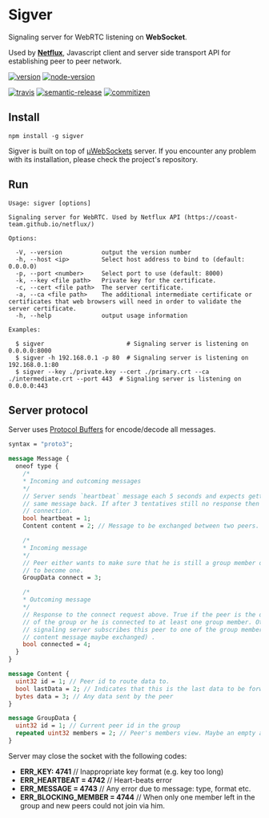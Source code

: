 # Sigver

Signaling server for WebRTC listening on **WebSocket**.

Used by [**Netflux**](https://coast-team.github.io/netflux), Javascript client and server side transport API for establishing peer to peer network.

[![version](https://img.shields.io/npm/v/sigver.svg?style=flat-square)](https://www.npmjs.com/package/sigver)
[![node-version](https://img.shields.io/node/v/sigver.svg?style=flat-square)](https://nodejs.org/en/)

[![travis](https://travis-ci.org/coast-team/sigver.svg?branch=master&style=flat-square)](https://travis-ci.org/coast-team/sigver)
[![semantic-release](https://img.shields.io/badge/%20%20%F0%9F%93%A6%F0%9F%9A%80-semantic--release-e10079.svg?style=flat-square)](https://github.com/semantic-release/semantic-release)
[![commitizen](https://img.shields.io/badge/commitizen-friendly-brightgreen.svg?style=flat-square)](http://commitizen.github.io/cz-cli)

## Install

```shell
npm install -g sigver
```

Sigver is built on top of [µWebSockets](https://github.com/uNetworking/uWebSockets) server. If you encounter any problem with its installation, please check the project's repository.

## Run

```shell
Usage: sigver [options]

Signaling server for WebRTC. Used by Netflux API (https://coast-team.github.io/netflux/)

Options:

  -V, --version           output the version number
  -h, --host <ip>         Select host address to bind to (default: 0.0.0.0)
  -p, --port <number>     Select port to use (default: 8000)
  -k, --key <file path>   Private key for the certificate.
  -c, --cert <file path>  The server certificate.
  -a, --ca <file path>    The additional intermediate certificate or certificates that web browsers will need in order to validate the server certificate.
  -h, --help              output usage information

Examples:

  $ sigver                       # Signaling server is listening on 0.0.0.0:8000
  $ sigver -h 192.168.0.1 -p 80  # Signaling server is listening on 192.168.0.1:80
  $ sigver --key ./private.key --cert ./primary.crt --ca ./intermediate.crt --port 443  # Signaling server is listening on 0.0.0.0:443
```

## Server protocol

Server uses [Protocol Buffers](https://developers.google.com/protocol-buffers/) for encode/decode all messages.

```protobuf
syntax = "proto3";

message Message {
  oneof type {
    /*
    * Incoming and outcoming messages
    */
    // Server sends `heartbeat` message each 5 seconds and expects getting the
    // same message back. If after 3 tentatives still no response then close the
    // connection.
    bool heartbeat = 1;
    Content content = 2; // Message to be exchanged between two peers.

    /*
    * Incoming message
    */
    // Peer either wants to make sure that he is still a group member or wants
    // to become one.
    GroupData connect = 3;

    /*
    * Outcoming message
    */
    // Response to the connect request above. True if the peer is the only member
    // of the group or he is connected to at least one group member. Otherwise the
    // signaling server subscribes this peer to one of the group member (i.e. the
    // content message maybe exchanged) .
    bool connected = 4;
  }
}

message Content {
  uint32 id = 1; // Peer id to route data to.
  bool lastData = 2; // Indicates that this is the last data to be forwarded
  bytes data = 3; // Any data sent by the peer
}

message GroupData {
  uint32 id = 1; // Current peer id in the group
  repeated uint32 members = 2; // Peer's members view. Maybe an empty array.
}
```

Server may close the socket with the following codes:

* **ERR_KEY: 4741** // Inappropriate key format (e.g. key too long)
* **ERR_HEARTBEAT = 4742** // Heart-beats error
* **ERR_MESSAGE = 4743** // Any error due to message: type, format etc.
* **ERR_BLOCKING_MEMBER = 4744** // When only one member left in the group and new peers could not join via him.
